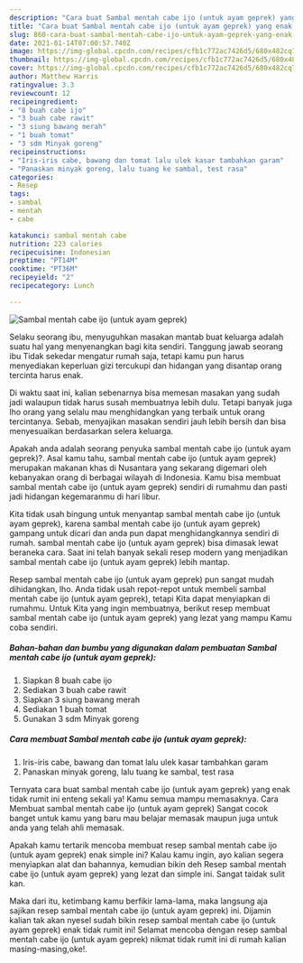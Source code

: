 ```yaml
---
description: "Cara buat Sambal mentah cabe ijo (untuk ayam geprek) yang enak Untuk Jualan"
title: "Cara buat Sambal mentah cabe ijo (untuk ayam geprek) yang enak Untuk Jualan"
slug: 860-cara-buat-sambal-mentah-cabe-ijo-untuk-ayam-geprek-yang-enak-untuk-jualan
date: 2021-01-14T07:00:57.740Z
image: https://img-global.cpcdn.com/recipes/cfb1c772ac7426d5/680x482cq70/sambal-mentah-cabe-ijo-untuk-ayam-geprek-foto-resep-utama.jpg
thumbnail: https://img-global.cpcdn.com/recipes/cfb1c772ac7426d5/680x482cq70/sambal-mentah-cabe-ijo-untuk-ayam-geprek-foto-resep-utama.jpg
cover: https://img-global.cpcdn.com/recipes/cfb1c772ac7426d5/680x482cq70/sambal-mentah-cabe-ijo-untuk-ayam-geprek-foto-resep-utama.jpg
author: Matthew Harris
ratingvalue: 3.3
reviewcount: 12
recipeingredient:
- "8 buah cabe ijo"
- "3 buah cabe rawit"
- "3 siung bawang merah"
- "1 buah tomat"
- "3 sdm Minyak goreng"
recipeinstructions:
- "Iris-iris cabe, bawang dan tomat lalu ulek kasar tambahkan garam"
- "Panaskan minyak goreng, lalu tuang ke sambal, test rasa"
categories:
- Resep
tags:
- sambal
- mentah
- cabe

katakunci: sambal mentah cabe 
nutrition: 223 calories
recipecuisine: Indonesian
preptime: "PT14M"
cooktime: "PT36M"
recipeyield: "2"
recipecategory: Lunch

---
```



![Sambal mentah cabe ijo (untuk ayam geprek)](https://img-global.cpcdn.com/recipes/cfb1c772ac7426d5/680x482cq70/sambal-mentah-cabe-ijo-untuk-ayam-geprek-foto-resep-utama.jpg)

Selaku seorang ibu, menyuguhkan masakan mantab buat keluarga adalah suatu hal yang menyenangkan bagi kita sendiri. Tanggung jawab seorang ibu Tidak sekedar mengatur rumah saja, tetapi kamu pun harus menyediakan keperluan gizi tercukupi dan hidangan yang disantap orang tercinta harus enak.

Di waktu  saat ini, kalian sebenarnya bisa memesan masakan yang sudah jadi walaupun tidak harus susah membuatnya lebih dulu. Tetapi banyak juga lho orang yang selalu mau menghidangkan yang terbaik untuk orang tercintanya. Sebab, menyajikan masakan sendiri jauh lebih bersih dan bisa menyesuaikan berdasarkan selera keluarga. 



Apakah anda adalah seorang penyuka sambal mentah cabe ijo (untuk ayam geprek)?. Asal kamu tahu, sambal mentah cabe ijo (untuk ayam geprek) merupakan makanan khas di Nusantara yang sekarang digemari oleh kebanyakan orang di berbagai wilayah di Indonesia. Kamu bisa membuat sambal mentah cabe ijo (untuk ayam geprek) sendiri di rumahmu dan pasti jadi hidangan kegemaranmu di hari libur.

Kita tidak usah bingung untuk menyantap sambal mentah cabe ijo (untuk ayam geprek), karena sambal mentah cabe ijo (untuk ayam geprek) gampang untuk dicari dan anda pun dapat menghidangkannya sendiri di rumah. sambal mentah cabe ijo (untuk ayam geprek) bisa dimasak lewat beraneka cara. Saat ini telah banyak sekali resep modern yang menjadikan sambal mentah cabe ijo (untuk ayam geprek) lebih mantap.

Resep sambal mentah cabe ijo (untuk ayam geprek) pun sangat mudah dihidangkan, lho. Anda tidak usah repot-repot untuk membeli sambal mentah cabe ijo (untuk ayam geprek), tetapi Kita dapat menyiapkan di rumahmu. Untuk Kita yang ingin membuatnya, berikut resep membuat sambal mentah cabe ijo (untuk ayam geprek) yang lezat yang mampu Kamu coba sendiri.

<!--inarticleads1-->

##### Bahan-bahan dan bumbu yang digunakan dalam pembuatan Sambal mentah cabe ijo (untuk ayam geprek):

1. Siapkan 8 buah cabe ijo
1. Sediakan 3 buah cabe rawit
1. Siapkan 3 siung bawang merah
1. Sediakan 1 buah tomat
1. Gunakan 3 sdm Minyak goreng




<!--inarticleads2-->

##### Cara membuat Sambal mentah cabe ijo (untuk ayam geprek):

1. Iris-iris cabe, bawang dan tomat lalu ulek kasar tambahkan garam
1. Panaskan minyak goreng, lalu tuang ke sambal, test rasa




Ternyata cara buat sambal mentah cabe ijo (untuk ayam geprek) yang enak tidak rumit ini enteng sekali ya! Kamu semua mampu memasaknya. Cara Membuat sambal mentah cabe ijo (untuk ayam geprek) Sangat cocok banget untuk kamu yang baru mau belajar memasak maupun juga untuk anda yang telah ahli memasak.

Apakah kamu tertarik mencoba membuat resep sambal mentah cabe ijo (untuk ayam geprek) enak simple ini? Kalau kamu ingin, ayo kalian segera menyiapkan alat dan bahannya, kemudian bikin deh Resep sambal mentah cabe ijo (untuk ayam geprek) yang lezat dan simple ini. Sangat taidak sulit kan. 

Maka dari itu, ketimbang kamu berfikir lama-lama, maka langsung aja sajikan resep sambal mentah cabe ijo (untuk ayam geprek) ini. Dijamin kalian tak akan nyesel sudah bikin resep sambal mentah cabe ijo (untuk ayam geprek) enak tidak rumit ini! Selamat mencoba dengan resep sambal mentah cabe ijo (untuk ayam geprek) nikmat tidak rumit ini di rumah kalian masing-masing,oke!.

